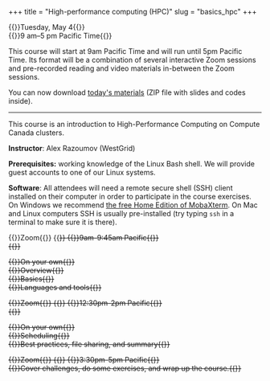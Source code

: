 +++
title = "High-performance computing (HPC)"
slug = "basics_hpc"
+++

{{<cor>}}Tuesday, May 4{{</cor>}}\
{{<cgr>}}9 am–5 pm Pacific Time{{</cgr>}}

This course will start at 9am Pacific Time and will run until 5pm Pacific Time. Its format will be a combination of
several interactive Zoom sessions and pre-recorded reading and video materials in-between the Zoom sessions.

You can now download [today's materials](http://bit.ly/introhpc) (ZIP file with slides and codes inside).

<!-- Course materials will be added here shortly before the start of the course. -->

---

This course is an introduction to High-Performance Computing on Compute Canada clusters.

<!-- Please download a [ZIP file](https://owncloud.westgrid.ca/index.php/s/VCD8Pogqmk7eS16/download) with all slides (single -->
<!-- PDF combining all chapters) and sample codes. -->

**Instructor**: Alex Razoumov (WestGrid)

**Prerequisites:** working knowledge of the Linux Bash shell. We will provide guest accounts to one of our Linux systems.

**Software**: All attendees will need a remote secure shell (SSH) client installed on their computer in order to
participate in the course exercises. On Windows we recommend
[the free Home Edition of MobaXterm](https://mobaxterm.mobatek.net/download.html). On Mac and Linux computers SSH is
usually pre-installed (try typing `ssh` in a terminal to make sure it is there).

{{<cor>}}Zoom{{</cor>}} {{<s>}} {{<cgr>}}9am-9:45am Pacific{{</cgr>}} \
{{<linktitle url="../hpc1" text="Morning opening session">}}

{{<cbr>}}On your own{{</cbr>}} \
{{<nolinktitle>}}Overview{{</nolinktitle>}} \
{{<nolinktitle>}}Basics{{</nolinktitle>}} \
{{<nolinktitle>}}Languages and tools{{</nolinktitle>}}
<!-- {{<linktitle url="../hpc/hpc-01-overview" text="Overview (20 min)">}} \ -->
<!-- {{<linktitle url="../hpc/hpc-02-basics" text="Basics (28 min)">}} \ -->
<!-- {{<linktitle url="../hpc/hpc-03-languages" text="Languages and tools (61 min)">}} -->

{{<cor>}}Zoom{{</cor>}} {{<s>}} {{<cgr>}}12:30pm-2pm Pacific{{</cgr>}} \
{{<linktitle url="../hpc2" text="Mid-day session">}}

{{<cbr>}}On your own{{</cbr>}} \
{{<nolinktitle>}}Scheduling{{</nolinktitle>}} \
{{<nolinktitle>}}Best practices, file sharing, and summary{{</nolinktitle>}}
<!-- {{<linktitle url="../hpc/hpc-04-scheduling" text="Scheduling (66 min)">}} \ -->
<!-- {{<linktitle url="../hpc/hpc-05-best-summary" text="Best practices, file sharing, and summary (9 min)">}} -->

{{<cor>}}Zoom{{</cor>}} {{<s>}} {{<cgr>}}3:30pm-5pm Pacific{{</cgr>}} \
{{<nolinktitle>}}Cover challenges, do some exercises, and wrap up the course.{{</nolinktitle>}}
